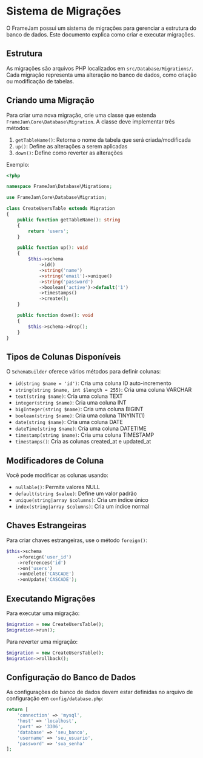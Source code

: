 # Sistema de Migrações

O FrameJam possui um sistema de migrações para gerenciar a estrutura do banco de dados. Este documento explica como criar e executar migrações.

## Estrutura

As migrações são arquivos PHP localizados em `src/Database/Migrations/`. Cada migração representa uma alteração no banco de dados, como criação ou modificação de tabelas.

## Criando uma Migração

Para criar uma nova migração, crie uma classe que estenda `FrameJam\Core\Database\Migration`. A classe deve implementar três métodos:

1. `getTableName()`: Retorna o nome da tabela que será criada/modificada
2. `up()`: Define as alterações a serem aplicadas
3. `down()`: Define como reverter as alterações

Exemplo:

```php
<?php

namespace FrameJam\Database\Migrations;

use FrameJam\Core\Database\Migration;

class CreateUsersTable extends Migration
{
    public function getTableName(): string
    {
        return 'users';
    }

    public function up(): void
    {
        $this->schema
            ->id()
            ->string('name')
            ->string('email')->unique()
            ->string('password')
            ->boolean('active')->default('1')
            ->timestamps()
            ->create();
    }

    public function down(): void
    {
        $this->schema->drop();
    }
}
```

## Tipos de Colunas Disponíveis

O `SchemaBuilder` oferece vários métodos para definir colunas:

- `id(string $name = 'id')`: Cria uma coluna ID auto-incremento
- `string(string $name, int $length = 255)`: Cria uma coluna VARCHAR
- `text(string $name)`: Cria uma coluna TEXT
- `integer(string $name)`: Cria uma coluna INT
- `bigInteger(string $name)`: Cria uma coluna BIGINT
- `boolean(string $name)`: Cria uma coluna TINYINT(1)
- `date(string $name)`: Cria uma coluna DATE
- `dateTime(string $name)`: Cria uma coluna DATETIME
- `timestamp(string $name)`: Cria uma coluna TIMESTAMP
- `timestamps()`: Cria as colunas created_at e updated_at

## Modificadores de Coluna

Você pode modificar as colunas usando:

- `nullable()`: Permite valores NULL
- `default(string $value)`: Define um valor padrão
- `unique(string|array $columns)`: Cria um índice único
- `index(string|array $columns)`: Cria um índice normal

## Chaves Estrangeiras

Para criar chaves estrangeiras, use o método `foreign()`:

```php
$this->schema
    ->foreign('user_id')
    ->references('id')
    ->on('users')
    ->onDelete('CASCADE')
    ->onUpdate('CASCADE');
```

## Executando Migrações

Para executar uma migração:

```php
$migration = new CreateUsersTable();
$migration->run();
```

Para reverter uma migração:

```php
$migration = new CreateUsersTable();
$migration->rollback();
```

## Configuração do Banco de Dados

As configurações do banco de dados devem estar definidas no arquivo de configuração em `config/database.php`:

```php
return [
    'connection' => 'mysql',
    'host' => 'localhost',
    'port' => '3306',
    'database' => 'seu_banco',
    'username' => 'seu_usuario',
    'password' => 'sua_senha'
];
``` 